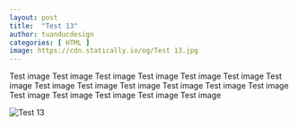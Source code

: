 ```yaml
---
layout: post
title:  "Test 13"
author: tuanducdesign
categories: [ HTML ]
image: https://cdn.statically.io/og/Test 13.jpg
---
```


Test image Test image Test image Test image Test image Test image Test image Test image Test image Test image Test image Test image Test image Test image Test image Test image Test image Test image

![Test 13](https://cdn.statically.io/og/Test%2013.jpg)
